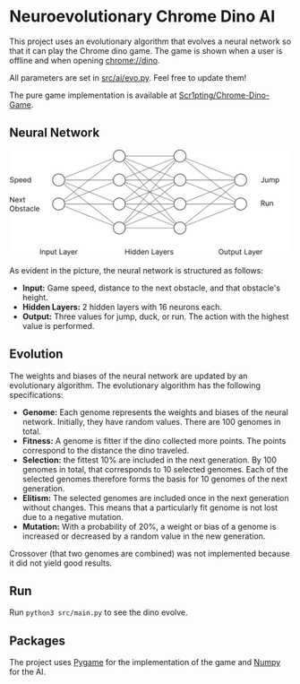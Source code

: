 # Neuroevolutionary Chrome Dino AI

This project uses an evolutionary algorithm that evolves a neural
network so that it can play the Chrome dino game. The game is shown when a user is offline and when opening [chrome://dino](chrome://dino).

All parameters are set in [src/ai/evo.py](src/ai/evo.py). Feel free to
update them!

The pure game implementation is available at [Scr1pting/Chrome-Dino-Game](https://github.com/Scr1pting/Chrome-Dino-Game?tab=readme-ov-file).


## Neural Network

<img src="resources/nn_structure.svg" alt="Structure of Neural Net" width=500>

As evident in the picture, the neural network is structured as follows:

- **Input:** Game speed, distance to the next obstacle, and that
  obstacle's height.
- **Hidden Layers:** 2 hidden layers with 16 neurons each.
- **Output:** Three values for jump, duck, or run. The action with the
  highest value is performed.


## Evolution

The weights and biases of the neural network are updated by an
evolutionary algorithm. The evolutionary algorithm has the following
specifications:

- **Genome:** Each genome represents the weights and biases of the
  neural network. Initially, they have random values. There are 100
  genomes in total.
- **Fitness:** A genome is fitter if the dino collected more points.
  The points correspond to the distance the dino traveled.    
- **Selection:** the fittest 10% are included in the next generation.
  By 100 genomes in total, that corresponds to 10 selected genomes.
  Each of the selected genomes therefore forms the basis for 10 genomes
  of the next generation.
- **Elitism:** The selected genomes are included once in the next
  generation without changes. This means that a particularly fit genome
  is not lost due to a negative mutation.
- **Mutation:** With a probability of 20%, a weight or bias of a genome
  is increased or decreased by a random value in the new generation.

Crossover (that two genomes are combined) was not implemented because
it did not yield good results.


## Run

Run `python3 src/main.py` to see the dino evolve.


## Packages

The project uses [Pygame](https://www.pygame.org/docs/) for the
implementation of the game and [Numpy](https://numpy.org) for the AI.
